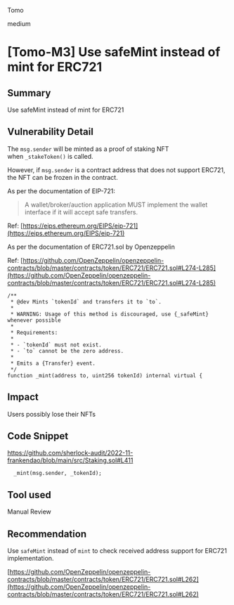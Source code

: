 Tomo

medium

# [Tomo-M3] Use safeMint instead of mint for ERC721

## Summary

Use safeMint instead of mint for ERC721

## Vulnerability Detail

The `msg.sender` will be minted as a proof of staking NFT when `_stakeToken()` is called. 

However, if `msg.sender` is a contract address that does not support ERC721, the NFT can be frozen in the contract.

As per the documentation of EIP-721:

> A wallet/broker/auction application MUST implement the wallet interface if it will accept safe transfers.
> 

Ref: [https://eips.ethereum.org/EIPS/eip-721](https://eips.ethereum.org/EIPS/eip-721)

As per the documentation of ERC721.sol by Openzeppelin

Ref: [https://github.com/OpenZeppelin/openzeppelin-contracts/blob/master/contracts/token/ERC721/ERC721.sol#L274-L285](https://github.com/OpenZeppelin/openzeppelin-contracts/blob/master/contracts/token/ERC721/ERC721.sol#L274-L285)

```solidity
/**
 * @dev Mints `tokenId` and transfers it to `to`.
 *
 * WARNING: Usage of this method is discouraged, use {_safeMint} whenever possible
 *
 * Requirements:
 *
 * - `tokenId` must not exist.
 * - `to` cannot be the zero address.
 *
 * Emits a {Transfer} event.
 */
function _mint(address to, uint256 tokenId) internal virtual {
```

## Impact

Users possibly lose their NFTs

## Code Snippet
https://github.com/sherlock-audit/2022-11-frankendao/blob/main/src/Staking.sol#L411
``` solidity
  _mint(msg.sender, _tokenId);
```
## Tool used

Manual Review

## Recommendation

Use `safeMint` instead of `mint` to check received address support for ERC721 implementation.

[https://github.com/OpenZeppelin/openzeppelin-contracts/blob/master/contracts/token/ERC721/ERC721.sol#L262](https://github.com/OpenZeppelin/openzeppelin-contracts/blob/master/contracts/token/ERC721/ERC721.sol#L262)